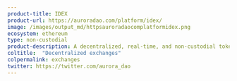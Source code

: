 ```yaml
---
product-title: IDEX
product-url: https://auroradao.com/platform/idex/
image: /images/output_md/httpsauroradaocomplatformidex.png
ecosystem: ethereum
type: non-custodial
product-description: A decentralized, real-time, and non-custodial token exchange.
coltitle:  "Decentralized exchanges"
colpermalink: exchanges
twitter: https://twitter.com/aurora_dao
---
```

